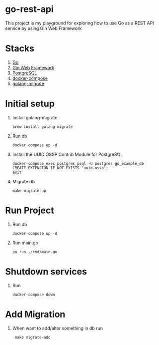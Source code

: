 # go-rest-api

  This project is my playground for exploring how to use Go as a REST API service by using Gin Web Framework
  
# Stacks

1. [Go](https://go.dev/)  
1. [Gin Web Framework](https://github.com/gin-gonic/gin)
1. [PostgreSQL](https://www.postgresql.org/)
1. [docker-compose](https://docs.docker.com/compose/)
1. [golang-migrate](https://github.com/golang-migrate/migrate)

# Initial setup

1. Install golang-migrate 
    ```
    brew install golang-migrate
    ```
1. Run db
    ```
    docker-compose up -d
    ```
1. Install the UUID OSSP Contrib Module for PostgreSQL
    ```
    docker-compose exec postgres psql -U postgres go_example_db
    CREATE EXTENSION IF NOT EXISTS "uuid-ossp";
    exit
    ```
1. Migrate db
    ```
    make migrate-up
    ```

# Run Project

1. Run db
    ```
    docker-compose up -d
    ```
1. Run main.go
    ```
    go run ./cmd/main.go
    ```

# Shutdown services

1. Run
    ```
    docker-compose down
    ```

# Add Migration

1. When want to add/alter something in db run
    ```
     make migrate-add 
    ```
